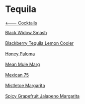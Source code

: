 # Tequila

[<--- Cocktails](../cocktails.md)

[Black Widow Smash](./black-widow-smash.md)<br><br>
[Blackberry Tequila Lemon Cooler](./blackberry-tequila-lemon-cooler.md)<br><br>
[Honey Paloma](./honey-paloma.md)<br><br>
[Mean Mule Marg](./mean-mule-marg.md)<br><br>
[Mexican 75](./mexican-75.md)<br><br>
[Mistletoe Margarita](./mistletoe-margarita.md)<br><br>
[Spicy Grapefruit Jalapeno Margarita](./spicy-grapefruit-jalapeno-margarita.md)<br><br>
